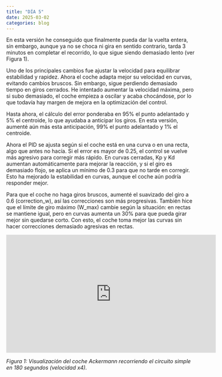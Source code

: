 ```yaml
---
title: "DÍA 5"
date: 2025-03-02
categories: blog
---
```


En esta versión he conseguido que finalmente pueda dar la vuelta entera, sin embargo, aunque ya no se choca ni gira en sentido contrario, tarda 3 minutos en completar el recorrido, lo que sigue siendo demasiado lento (ver Figura 1).

Uno de los principales cambios fue ajustar la velocidad para equilibrar estabilidad y rapidez. Ahora el coche adapta mejor su velocidad en curvas, evitando cambios bruscos. Sin embargo, sigue perdiendo demasiado tiempo en giros cerrados. He intentado aumentar la velocidad máxima, pero si subo demasiado, el coche empieza a oscilar y acaba chocándose, por lo que todavía hay margen de mejora en la optimización del control.

Hasta ahora, el cálculo del error ponderaba en 95% el punto adelantado y 5% el centroide, lo que ayudaba a anticipar los giros. En esta versión, aumenté aún más esta anticipación, 99% el punto adelantado y 1% el centroide.

Ahora el PID se ajusta según si el coche está en una curva o en una recta, algo que antes no hacía. Si el error es mayor de 0.25, el control se vuelve más agresivo para corregir más rápido. En curvas cerradas, Kp y Kd aumentan automáticamente para mejorar la reacción, y si el giro es demasiado flojo, se aplica un mínimo de 0.3 para que no tarde en corregir. Esto ha mejorado la estabilidad en curvas, aunque el coche aún podría responder mejor.

Para que el coche no haga giros bruscos, aumenté el suavizado del giro a 0.6 (correction_w), así las correcciones son más progresivas. También hice que el límite de giro máximo (W_max) cambie según la situación: en rectas se mantiene igual, pero en curvas aumenta un 30% para que pueda girar mejor sin quedarse corto. Con esto, el coche toma mejor las curvas sin hacer correcciones demasiado agresivas en rectas.

<iframe width="560" height="315" src="https://www.youtube.com/embed/SkMLvX-J-no" frameborder="0" allowfullscreen></iframe>
<p><em>Figura 1: Visualización del coche Ackermann recorriendo el circuito simple en 180 segundos (velocidad x4).</em></p>

